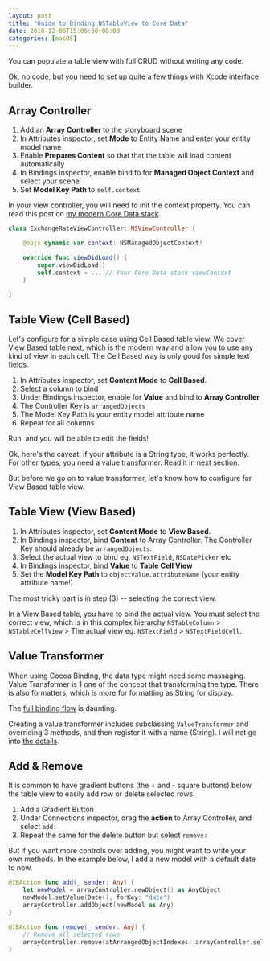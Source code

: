 ```yaml
---
layout: post
title: "Guide to Binding NSTableView to Core Data"
date: 2018-12-06T15:06:30+08:00
categories: [macOS]
---
```


You can populate a table view with full CRUD without writing any code.

Ok, no code, but you need to set up quite a few things with Xcode interface builder.

## Array Controller

1. Add an **Array Controller** to the storyboard scene
2. In Attributes inspector, set **Mode** to Entity Name and enter your entity model name
3. Enable **Prepares Content** so that that the table will load content automatically
4. In Bindings inspector, enable bind to for **Managed Object Context** and select your scene
5. Set **Model Key Path** to `self.context`

In your view controller, you will need to init the context property. You can read this post on [my modern Core Data stack](/2018/09/01/modern-guide-to-core-data-2018/).

```swift
class ExchangeRateViewController: NSViewController {

    @objc dynamic var context: NSManagedObjectContext!

    override func viewDidLoad() {
        super.viewDidLoad()
        self.context = ... // Your Core Data stack viewContext
    }

}
```

## Table View (Cell Based)

Let's configure for a simple case using Cell Based table view. We cover View Based table next, which is the modern way and allow you to use any kind of view in each cell. The Cell Based way is only good for simple text fields.

1. In Attributes inspector, set **Content Mode** to **Cell Based**.
2. Select a column to bind
3. Under Bindings inspector, enable for **Value** and bind to **Array Controller**
4. The Controller Key is `arrangedObjects`
5. The Model Key Path is your entity model attribute name
6. Repeat for all columns

Run, and you will be able to edit the fields!

Ok, here's the caveat: if your attribute is a String type, it works perfectly. For other types, you need a value transformer. Read it in next section.

But before we go on to value transformer, let's know how to configure for View Based table view.

## Table View (View Based)

1. In Attributes inspector, set **Content Mode** to **View Based**.
2. In Bindings inspector, bind **Content** to Array Controller. The Controller Key should already be `arrangedObjects`.
3. Select the actual view to bind eg. `NSTextField`, `NSDatePicker` etc
4. In Bindings inspector, bind **Value** to **Table Cell View**
5. Set the **Model Key Path** to `objectValue.attributeName` (your entity attribute name!)

The most tricky part is in step (3) -- selecting the correct view.

In a View Based table, you have to bind the actual view. You must select the correct view, which is in this complex hierarchy `NSTableColumn` > `NSTableCellView` > The actual view eg. `NSTextField` > `NSTextFieldCell`.

## Value Transformer

When using Cocoa Binding, the data type might need some massaging. Value Transformer is 1 one of the concept that transforming the type. There is also formatters, which is more for formatting as String for display.

The [full binding flow](https://developer.apple.com/library/archive/documentation/Cocoa/Conceptual/CocoaBindings/Concepts/MessageFlow.html) is daunting.

Creating a value transformer includes subclassing `ValueTransformer` and overriding 3 methods, and then register it with a name (String). I will not go into [the details](https://nshipster.com/valuetransformer/).

## Add & Remove

It is common to have gradient buttons (the + and - square buttons) below the table view to easily add row or delete selected rows.

1. Add a Gradient Button
2. Under Connections inspector, drag the **action** to Array Controller, and select `add:`
3. Repeat the same for the delete button but select `remove:`

But if you want more controls over adding, you might want to write your own methods. In the example below, I add a new model with a default date to now.

```swift
@IBAction func add(_ sender: Any) {
    let newModel = arrayController.newObject() as AnyObject
    newModel.setValue(Date(), forKey: "date")
    arrayController.addObject(newModel as Any)
}

@IBAction func remove(_ sender: Any) {
    // Remove all selected rows
    arrayController.remove(atArrangedObjectIndexes: arrayController.selectionIndexes)
}
```
